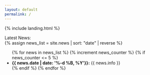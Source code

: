 ```yaml
---
layout: default
permalink: /
---
```


{% include landing.html %}

<div class="newstitle"> Latest News:</div>
{% assign news_list = site.news | sort: "date" | reverse %}

<ul>
{% for news in news_list %}
  {% increment news_counter %}
  {% if news_counter <= 5 %}
    <li><b>{{ news.date | date: '%-d %B, %Y'}}:</b> {{ news.info }}</li>
  {% endif %}
{% endfor %}
</ul>
